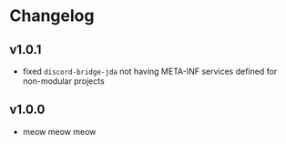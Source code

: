 # Changelog

## v1.0.1
- fixed `discord-bridge-jda` not having META-INF services defined for non-modular projects

## v1.0.0
- meow meow meow